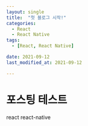 ```yaml
---
layout: single
title:  "첫 블로그 시작!"
categories:
  - React
  - React Native
tags: 
  - [React, React Native]

date: 2021-09-12
last_modified_at: 2021-09-12

---
```


# 포스팅 테스트
react react-native
